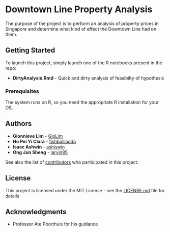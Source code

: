 # Downtown Line Property Analysis

The purpose of the project is to perform an analysis of property prices in Singapore and determine what kind of effect the Downtown Line had on them.

## Getting Started

To launch this project, simply launch one of the R notebooks present in the repo:

* **DirtyAnalysis.Rmd** - Quick and dirty analysis of feasibilty of hypothesis

### Prerequisites

The system runs on R, so you need the appropriate R installation for your OS.

## Authors

* **Gionnieve Lim** - [GioLim](https://github.com/GioLim)
* **Ho Pei Yi Clara** - [fishballlaoda](https://github.com/fishballlaoda)
* **Isaac Ashwin** - [ashiswin](https://github.com/ashiswin)
* **Ong Jun Sheng** - [jarvin95](https://github.com/jarvin95)

See also the list of [contributors](https://github.com/DowntownLineAnalysis/contributors) who participated in this project.

## License

This project is licensed under the MIT License - see the [LICENSE.md](LICENSE.md) file for details

## Acknowledgments

* Professor Ate Poorthuis for his guidance

